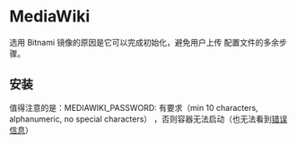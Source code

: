 # MediaWiki

选用 Bitnami 镜像的原因是它可以完成初始化，避免用户上传 配置文件的多余步骤。

## 安装

值得注意的是：MEDIAWIKI_PASSWORD:  有要求（min 10 characters, alphanumeric, no special characters） ，否则容器无法启动（也无法看到[错误信息](https://github.com/bitnami/bitnami-docker-mediawiki/issues/103)）